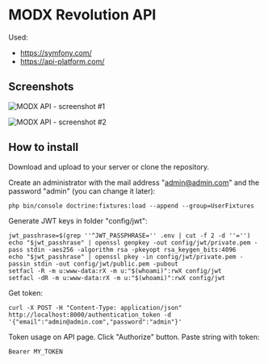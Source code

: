 # MODX Revolution API

Used:
- https://symfony.com/
- https://api-platform.com/

## Screenshots

![MODX API - screenshot #1](https://github.com/andchir/modx2-api/blob/master/resources/screenshots/screenshot_001.png?raw=true "MODX API - screenshot #1")

![MODX API - screenshot #2](https://github.com/andchir/modx2-api/blob/master/resources/screenshots/screenshot_002.png?raw=true "MODX API - screenshot #2")

## How to install

Download and upload to your server or clone the repository.

Create an administrator with the mail address "admin@admin.com" and the password "admin" (you can change it later):
~~~
php bin/console doctrine:fixtures:load --append --group=UserFixtures
~~~

Generate JWT keys in folder "config/jwt":
~~~
jwt_passhrase=$(grep ''^JWT_PASSPHRASE='' .env | cut -f 2 -d ''='')
echo "$jwt_passhrase" | openssl genpkey -out config/jwt/private.pem -pass stdin -aes256 -algorithm rsa -pkeyopt rsa_keygen_bits:4096
echo "$jwt_passhrase" | openssl pkey -in config/jwt/private.pem -passin stdin -out config/jwt/public.pem -pubout
setfacl -R -m u:www-data:rX -m u:"$(whoami)":rwX config/jwt
setfacl -dR -m u:www-data:rX -m u:"$(whoami)":rwX config/jwt
~~~

Get token:
~~~
curl -X POST -H "Content-Type: application/json" http://localhost:8000/authentication_token -d '{"email":"admin@admin.com","password":"admin"}'
~~~

Token usage on API page. Click "Authorize" button. Paste string with token:
~~~
Bearer MY_TOKEN
~~~
